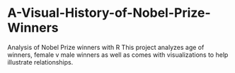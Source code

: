 # A-Visual-History-of-Nobel-Prize-Winners
Analysis of Nobel Prize winners with R
This project analyzes age of winners, female v male winners as well as comes with
visualizations to help illustrate relationships.
